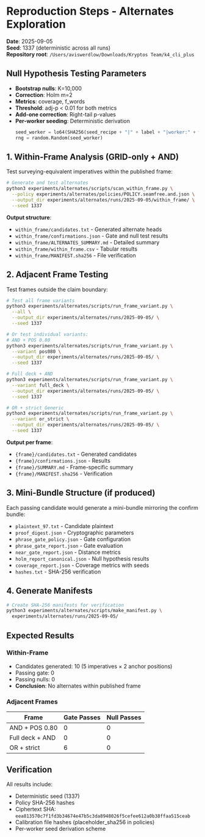 # Reproduction Steps - Alternates Exploration

**Date**: 2025-09-05  
**Seed**: 1337 (deterministic across all runs)  
**Repository root**: `/Users/aviswerdlow/Downloads/Kryptos Team/k4_cli_plus`  

## Null Hypothesis Testing Parameters

- **Bootstrap nulls**: K=10,000
- **Correction**: Holm m=2  
- **Metrics**: coverage, f_words
- **Threshold**: adj-p < 0.01 for both metrics
- **Add-one correction**: Right-tail p-values
- **Per-worker seeding**: Deterministic derivation
  ```python
  seed_worker = lo64(SHA256(seed_recipe + "|" + label + "|worker:" + worker_id))
  rng = random.Random(seed_worker)
  ```

## 1. Within-Frame Analysis (GRID-only + AND)

Test surveying-equivalent imperatives within the published frame:

```bash
# Generate and test alternates
python3 experiments/alternates/scripts/scan_within_frame.py \
  --policy experiments/alternates/policies/POLICY.seamfree.and.json \
  --output_dir experiments/alternates/runs/2025-09-05/within_frame/ \
  --seed 1337
```

**Output structure**:
- `within_frame/candidates.txt` - Generated alternate heads  
- `within_frame/confirmations.json` - Gate and null test results
- `within_frame/ALTERNATES_SUMMARY.md` - Detailed summary
- `within_frame/within_frame.csv` - Tabular results
- `within_frame/MANIFEST.sha256` - File verification

## 2. Adjacent Frame Testing

Test frames outside the claim boundary:

```bash
# Test all frame variants
python3 experiments/alternates/scripts/run_frame_variant.py \
  --all \
  --output_dir experiments/alternates/runs/2025-09-05/ \
  --seed 1337

# Or test individual variants:
# AND + POS 0.80
python3 experiments/alternates/scripts/run_frame_variant.py \
  --variant pos080 \
  --output_dir experiments/alternates/runs/2025-09-05/ \
  --seed 1337

# Full deck + AND  
python3 experiments/alternates/scripts/run_frame_variant.py \
  --variant full_deck \
  --output_dir experiments/alternates/runs/2025-09-05/ \
  --seed 1337

# OR + strict Generic
python3 experiments/alternates/scripts/run_frame_variant.py \
  --variant or_strict \
  --output_dir experiments/alternates/runs/2025-09-05/ \
  --seed 1337
```

**Output per frame**:
- `{frame}/candidates.txt` - Generated candidates
- `{frame}/confirmations.json` - Results  
- `{frame}/SUMMARY.md` - Frame-specific summary
- `{frame}/MANIFEST.sha256` - Verification

## 3. Mini-Bundle Structure (if produced)

Each passing candidate would generate a mini-bundle mirroring the confirm bundle:
- `plaintext_97.txt` - Candidate plaintext
- `proof_digest.json` - Cryptographic parameters
- `phrase_gate_policy.json` - Gate configuration
- `phrase_gate_report.json` - Gate evaluation
- `near_gate_report.json` - Distance metrics
- `holm_report_canonical.json` - Null hypothesis results
- `coverage_report.json` - Coverage metrics with seeds
- `hashes.txt` - SHA-256 verification

## 4. Generate Manifests

```bash
# Create SHA-256 manifests for verification
python3 experiments/alternates/scripts/make_manifest.py \
  experiments/alternates/runs/2025-09-05/
```

## Expected Results

### Within-Frame
- Candidates generated: 10 (5 imperatives × 2 anchor positions)
- Passing gate: 0
- Passing nulls: 0
- **Conclusion**: No alternates within published frame

### Adjacent Frames  
| Frame | Gate Passes | Null Passes |
|-------|-------------|-------------|
| AND + POS 0.80 | 0 | 0 |
| Full deck + AND | 0 | 0 |
| OR + strict | 6 | 0 |

## Verification

All results include:
- Deterministic seed (1337)
- Policy SHA-256 hashes
- Ciphertext SHA: `eea813570c7f1fd3b34674e47b5c3da8948026f5cefee612a0b38ffaa515ceab`
- Calibration file hashes (placeholder_sha256 in policies)
- Per-worker seed derivation scheme
